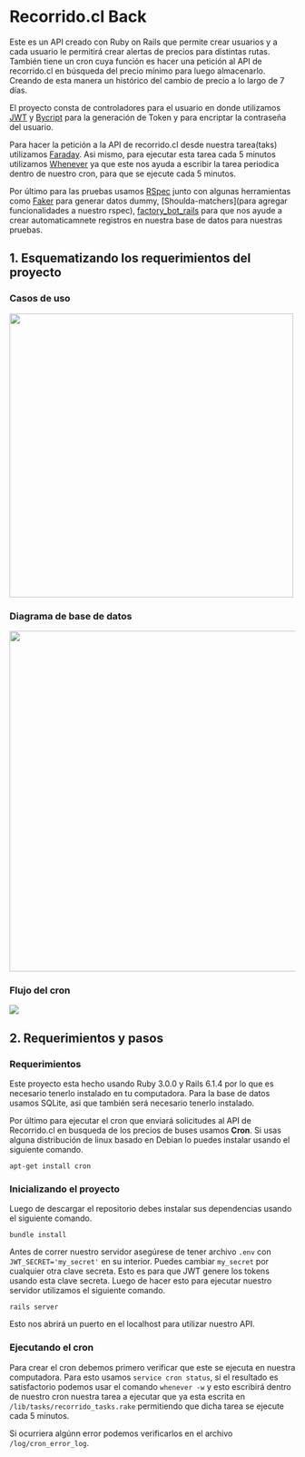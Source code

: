 # Recorrido.cl Back

Este es un API creado con Ruby on Rails que permite crear usuarios y a cada usuario le permitirá crear alertas de precios para distintas rutas. También tiene un cron cuya función es hacer una petición al API de recorrido.cl en búsqueda del precio mínimo para luego almacenarlo. Creando de esta manera un histórico del cambio de precio a lo largo de 7 días. 

El proyecto consta de controladores para el usuario en donde utilizamos [JWT](https://github.com/jwt/ruby-jwt) y [Bycript](https://github.com/bcrypt-ruby/bcrypt-ruby) para la generación de Token y para encriptar la contraseña del usuario.

Para hacer la petición a la API de recorrido.cl desde nuestra tarea(taks) utilizamos [Faraday](https://lostisland.github.io/faraday/). Asi mismo, para ejecutar esta tarea cada 5 minutos utilizamos [Whenever](https://github.com/javan/whenever) ya que este nos ayuda a escribir la tarea periodica dentro de nuestro cron, para que se ejecute cada 5 minutos.

Por último para las pruebas usamos [RSpec](https://github.com/rspec/rspec-rails) junto con algunas herramientas como [Faker](https://github.com/faker-ruby/faker) para generar datos dummy, [Shoulda-matchers](para agregar funcionalidades a nuestro rspec), [factory_bot_rails](https://github.com/thoughtbot/factory_bot_rails) para que nos ayude a crear automaticamnete registros en nuestra base de datos para nuestras pruebas.

## 1. Esquematizando los requerimientos del proyecto

### Casos de uso

<img src="https://imgur.com/8Dzjhb7.png" width="500"/>

### Diagrama de base de datos

<img src="https://imgur.com/EfYddvp.png" width="600"/>

### Flujo del cron

![](https://imgur.com/4uF197v.png)

## 2. Requerimientos y pasos

### Requerimientos

Este proyecto esta hecho usando Ruby 3.0.0 y Rails 6.1.4 por lo que es necesario tenerlo instalado en tu computadora. Para la base de datos usamos SQLite, asi que también será necesario tenerlo instalado. 

Por último para ejecutar el cron que enviará solicitudes al API de Recorrido.cl en busqueda de los precios de buses usamos **Cron**. Si usas alguna distribución de linux basado en Debian lo puedes instalar usando el siguiente comando.

```
apt-get install cron
```

### Inicializando el proyecto

Luego de descargar el repositorio debes instalar sus dependencias usando el siguiente comando.

```
bundle install
```

Antes de correr nuestro servidor asegúrese de tener archivo `.env` con `JWT_SECRET='my_secret'` en su interior. Puedes cambiar `my_secret` por cualquier otra clave secreta. Esto es para que JWT genere los tokens usando esta clave secreta. Luego de hacer esto para ejecutar nuestro servidor utilizamos el siguiente comando.

```
rails server
```

Esto nos abrirá un puerto en el localhost para utilizar nuestro API.

### Ejecutando el cron

Para crear el cron debemos primero verificar que este se ejecuta en nuestra computadora. Para esto usamos `service cron status`, si el resultado es satisfactorio podemos usar el comando `whenever -w` y esto escribirá dentro de nuestro cron nuestra tarea a ejecutar que ya esta escrita en `/lib/tasks/recorrido_tasks.rake` permitiendo que dicha tarea se ejecute cada 5 minutos.

Si ocurriera algúnn error podemos verificarlos en el archivo `/log/cron_error_log`.

